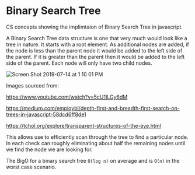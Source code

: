 # Binary Search Tree
CS concepts showing the implimtaion of Binary Search Tree in javascript.

A Binary Search Tree data structure is one that very much would look like a tree in nature.  It starts with a root element.  As additional nodes are added, if the node is less than the parent node it would be added to the left side of the parent.  If it is greater than the parent then it would be added to the left side of the parent.  Each node will only have two child nodes.
      		 
  ![Screen Shot 2019-07-14 at 1 10 01 PM](https://user-images.githubusercontent.com/11912649/61187573-b796bf00-a638-11e9-879e-ffb8dc203361.png)  

Images sourced from:

https://www.youtube.com/watch?v=5cU1ILGy6dM

https://medium.com/employbl/depth-first-and-breadth-first-search-on-trees-in-javascript-58dcd6ff8de1

https://tchol.org/explore/transparent-structures-of-the-eye.html

                 
 
This allows use to efficiently scan through the tree to find a particular node. In each check can roughly eliminating about half the remaining nodes until we find the node we are looking for.  
 
The BigO for a binary search tree `O(log n)` on average and is `O(n)` in the worst case scenario.
